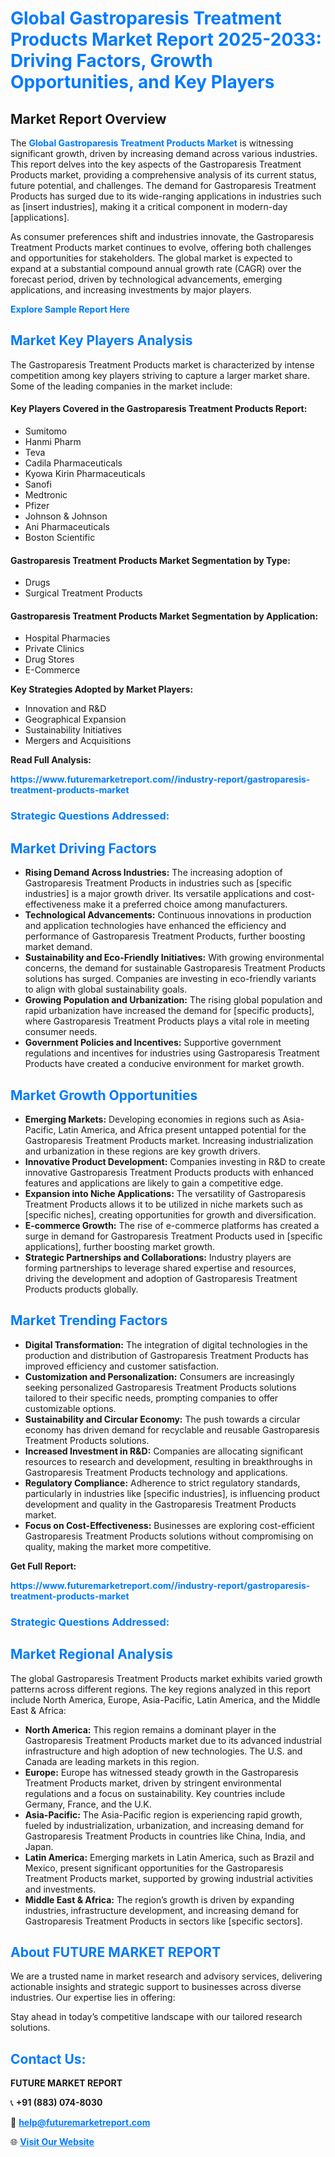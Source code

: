 <h1 style="color: #007BFF;">Global Gastroparesis Treatment Products Market Report 2025-2033: Driving Factors, Growth Opportunities, and Key Players</h1>

<section id="overview">
<h2>Market Report Overview</h2>
<p>The <a href="https://www.futuremarketreport.com//industry-report/gastroparesis-treatment-products-market" style="color: #007BFF; text-decoration: none;"><strong>Global Gastroparesis Treatment Products Market</strong></a> is witnessing significant growth, driven by increasing demand across various industries. This report delves into the key aspects of the Gastroparesis Treatment Products market, providing a comprehensive analysis of its current status, future potential, and challenges. The demand for Gastroparesis Treatment Products has surged due to its wide-ranging applications in industries such as [insert industries], making it a critical component in modern-day [applications].</p>
<p>As consumer preferences shift and industries innovate, the Gastroparesis Treatment Products market continues to evolve, offering both challenges and opportunities for stakeholders. The global market is expected to expand at a substantial compound annual growth rate (CAGR) over the forecast period, driven by technological advancements, emerging applications, and increasing investments by major players.</p>
</section>

<section id="overview">
<p><a href="https://www.futuremarketreport.com//request-sample/reportId=78180" style="color: #007BFF; text-decoration: none;"><strong>Explore Sample Report Here</strong></a></p>
</section>

<section id="key-players">
<h2 style="color: #007BFF;">Market Key Players Analysis</h2>
<p>The Gastroparesis Treatment Products market is characterized by intense competition among key players striving to capture a larger market share. Some of the leading companies in the market include:</p>
<h4>Key Players Covered in the Gastroparesis Treatment Products Report:</h4>
<ul><li>Sumitomo</li><li>Hanmi Pharm</li><li>Teva</li><li>Cadila Pharmaceuticals</li><li>Kyowa Kirin Pharmaceuticals</li><li>Sanofi</li><li>Medtronic</li><li>Pfizer</li><li>Johnson &amp; Johnson</li><li>Ani Pharmaceuticals</li><li>Boston Scientific</li></ul>
<h4>Gastroparesis Treatment Products Market Segmentation by Type:</h4>
<ul><li>Drugs</li><li>Surgical Treatment Products</li></ul>

<h4>Gastroparesis Treatment Products Market Segmentation by Application:</h4>
<ul><li>Hospital Pharmacies</li><li>Private Clinics</li><li>Drug Stores</li><li>E-Commerce</li></ul>
<p><strong>Key Strategies Adopted by Market Players:</strong></p>
<ul>
<li>Innovation and R&D</li>
<li>Geographical Expansion</li>
<li>Sustainability Initiatives</li>
<li>Mergers and Acquisitions</li>
</ul>
</section>

<section>
<p><strong>Read Full Analysis: </strong></p><a href="https://www.futuremarketreport.com//industry-report/gastroparesis-treatment-products-market" style="color: #007BFF; text-decoration: none;"><strong>https://www.futuremarketreport.com//industry-report/gastroparesis-treatment-products-market</strong></a>
<h3 style="color: #007BFF;">Strategic Questions Addressed:</h3>
</section>

<section id="driving-factors">
<h2 style="color: #007BFF;">Market Driving Factors</h2>
<ul>
<li><strong>Rising Demand Across Industries:</strong> The increasing adoption of Gastroparesis Treatment Products in industries such as [specific industries] is a major growth driver. Its versatile applications and cost-effectiveness make it a preferred choice among manufacturers.</li>
<li><strong>Technological Advancements:</strong> Continuous innovations in production and application technologies have enhanced the efficiency and performance of Gastroparesis Treatment Products, further boosting market demand.</li>
<li><strong>Sustainability and Eco-Friendly Initiatives:</strong> With growing environmental concerns, the demand for sustainable Gastroparesis Treatment Products solutions has surged. Companies are investing in eco-friendly variants to align with global sustainability goals.</li>
<li><strong>Growing Population and Urbanization:</strong> The rising global population and rapid urbanization have increased the demand for [specific products], where Gastroparesis Treatment Products plays a vital role in meeting consumer needs.</li>
<li><strong>Government Policies and Incentives:</strong> Supportive government regulations and incentives for industries using Gastroparesis Treatment Products have created a conducive environment for market growth.</li>
</ul>
</section>

<section id="growth-opportunities">
<h2 style="color: #007BFF;">Market Growth Opportunities</h2>
<ul>
<li><strong>Emerging Markets:</strong> Developing economies in regions such as Asia-Pacific, Latin America, and Africa present untapped potential for the Gastroparesis Treatment Products market. Increasing industrialization and urbanization in these regions are key growth drivers.</li>
<li><strong>Innovative Product Development:</strong> Companies investing in R&D to create innovative Gastroparesis Treatment Products products with enhanced features and applications are likely to gain a competitive edge.</li>
<li><strong>Expansion into Niche Applications:</strong> The versatility of Gastroparesis Treatment Products allows it to be utilized in niche markets such as [specific niches], creating opportunities for growth and diversification.</li>
<li><strong>E-commerce Growth:</strong> The rise of e-commerce platforms has created a surge in demand for Gastroparesis Treatment Products used in [specific applications], further boosting market growth.</li>
<li><strong>Strategic Partnerships and Collaborations:</strong> Industry players are forming partnerships to leverage shared expertise and resources, driving the development and adoption of Gastroparesis Treatment Products products globally.</li>
</ul>
</section>

<section id="trending-factors">
<h2 style="color: #007BFF;">Market Trending Factors</h2>
<ul>
<li><strong>Digital Transformation:</strong> The integration of digital technologies in the production and distribution of Gastroparesis Treatment Products has improved efficiency and customer satisfaction.</li>
<li><strong>Customization and Personalization:</strong> Consumers are increasingly seeking personalized Gastroparesis Treatment Products solutions tailored to their specific needs, prompting companies to offer customizable options.</li>
<li><strong>Sustainability and Circular Economy:</strong> The push towards a circular economy has driven demand for recyclable and reusable Gastroparesis Treatment Products solutions.</li>
<li><strong>Increased Investment in R&D:</strong> Companies are allocating significant resources to research and development, resulting in breakthroughs in Gastroparesis Treatment Products technology and applications.</li>
<li><strong>Regulatory Compliance:</strong> Adherence to strict regulatory standards, particularly in industries like [specific industries], is influencing product development and quality in the Gastroparesis Treatment Products market.</li>
<li><strong>Focus on Cost-Effectiveness:</strong> Businesses are exploring cost-efficient Gastroparesis Treatment Products solutions without compromising on quality, making the market more competitive.</li>
</ul>
</section>

<section>
<p><strong>Get Full Report: </strong></p><a href="https://www.futuremarketreport.com//industry-report/gastroparesis-treatment-products-market" style="color: #007BFF; text-decoration: none;"><strong>https://www.futuremarketreport.com//industry-report/gastroparesis-treatment-products-market</strong></a>
<h3 style="color: #007BFF;">Strategic Questions Addressed:</h3>
</section>


<section id="regional-analysis">
<h2 style="color: #007BFF;">Market Regional Analysis</h2>
<p>The global Gastroparesis Treatment Products market exhibits varied growth patterns across different regions. The key regions analyzed in this report include North America, Europe, Asia-Pacific, Latin America, and the Middle East & Africa:</p>
<ul>
<li><strong>North America:</strong> This region remains a dominant player in the Gastroparesis Treatment Products market due to its advanced industrial infrastructure and high adoption of new technologies. The U.S. and Canada are leading markets in this region.</li>
<li><strong>Europe:</strong> Europe has witnessed steady growth in the Gastroparesis Treatment Products market, driven by stringent environmental regulations and a focus on sustainability. Key countries include Germany, France, and the U.K.</li>
<li><strong>Asia-Pacific:</strong> The Asia-Pacific region is experiencing rapid growth, fueled by industrialization, urbanization, and increasing demand for Gastroparesis Treatment Products in countries like China, India, and Japan.</li>
<li><strong>Latin America:</strong> Emerging markets in Latin America, such as Brazil and Mexico, present significant opportunities for the Gastroparesis Treatment Products market, supported by growing industrial activities and investments.</li>
<li><strong>Middle East & Africa:</strong> The region’s growth is driven by expanding industries, infrastructure development, and increasing demand for Gastroparesis Treatment Products in sectors like [specific sectors].</li>
</ul>
</section>

<footer>
<h2 style="color: #007BFF;">About FUTURE MARKET REPORT</h2>
<p>We are a trusted name in market research and advisory services, delivering actionable insights and strategic support to businesses across diverse industries. Our expertise lies in offering:</p>

<p>Stay ahead in today’s competitive landscape with our tailored research solutions.</p>

<h2 style="color: #007BFF;">Contact Us:</h2>
<p><strong>FUTURE MARKET REPORT</strong></p>
<p>📞 <strong>+91 (883) 074-8030</strong></p>
<p>📧 <strong><a href="mailto:help@futuremarketreport.com" style="color: #007BFF;">help@futuremarketreport.com</a></strong></p>
<p>🌐 <strong><a href="https://www.futuremarketreport.com/" style="color: #007BFF;">Visit Our Website</a></strong></p>
</footer>